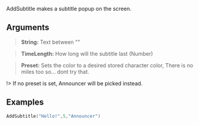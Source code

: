 AddSubtitle makes a subtitle popup on the screen.

## Arguments

> **String:** Text between ""

> **TimeLength:** How long will the subtitle last (Number)

> **Preset:** Sets the color to a desired stored character color, There is no miles too so... dont try that.

!> If no preset is set, Announcer will be picked instead.

## Examples

```lua
AddSubtitle("Hello!",5,"Announcer")
```
